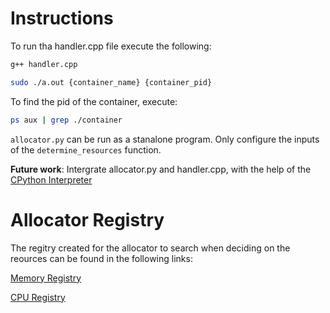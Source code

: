 # Instructions

To run tha handler.cpp file execute the following:

``` bash
g++ handler.cpp

sudo ./a.out {container_name} {container_pid}
```

To find the pid of the container, execute:

```bash
ps aux | grep ./container
```

`allocator.py` can be run as a stanalone program. Only configure the inputs of the `determine_resources` function. 

**Future work**:
Intergrate allocator.py and handler.cpp, with the help of the [CPython Interpreter](https://docs.python.org/3/extending/embedding.html)

# Allocator Registry
The regitry created for the allocator to search when deciding on the reources can be found in the following links:

[Memory Registry](https://drive.google.com/drive/folders/1_7l9iXlwKDnFfCPnpu-t7O1DX0PSapt4?usp=sharing)

[CPU Registry](https://drive.google.com/drive/folders/1o5A0yIJWEwcWI9rAjq51ne3fkwOjWO_Q?usp=sharing)
